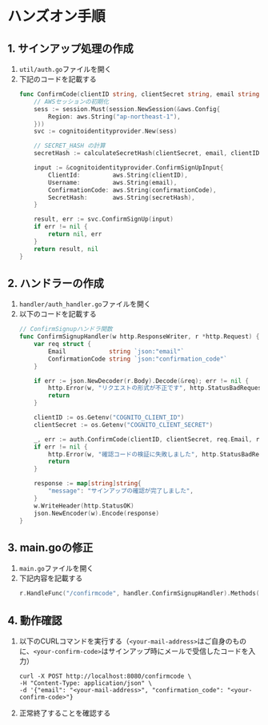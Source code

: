 # ハンズオン手順
## 1. サインアップ処理の作成
1. `util/auth.go`ファイルを開く
2. 下記のコードを記載する
    ```go
    func ConfirmCode(clientID string, clientSecret string, email string, confirmationCode string) (*cognitoidentityprovider.ConfirmSignUpOutput, error) {
        // AWSセッションの初期化
        sess := session.Must(session.NewSession(&aws.Config{
            Region: aws.String("ap-northeast-1"),
        }))
        svc := cognitoidentityprovider.New(sess)

        // SECRET_HASH の計算
        secretHash := calculateSecretHash(clientSecret, email, clientID)

        input := &cognitoidentityprovider.ConfirmSignUpInput{
            ClientId:         aws.String(clientID),
            Username:         aws.String(email),
            ConfirmationCode: aws.String(confirmationCode),
            SecretHash:       aws.String(secretHash),
        }

        result, err := svc.ConfirmSignUp(input)
        if err != nil {
            return nil, err
        }
        return result, nil
    }
    ```

## 2. ハンドラーの作成
1. `handler/auth_handler.go`ファイルを開く
2. 以下のコードを記載する
    ```go
    // ConfirmSignupハンドラ関数
    func ConfirmSignupHandler(w http.ResponseWriter, r *http.Request) {
        var req struct {
            Email            string `json:"email"`
            ConfirmationCode string `json:"confirmation_code"`
        }

        if err := json.NewDecoder(r.Body).Decode(&req); err != nil {
            http.Error(w, "リクエストの形式が不正です", http.StatusBadRequest)
            return
        }

        clientID := os.Getenv("COGNITO_CLIENT_ID")
        clientSecret := os.Getenv("COGNITO_CLIENT_SECRET")

        _, err := auth.ConfirmCode(clientID, clientSecret, req.Email, req.ConfirmationCode)
        if err != nil {
            http.Error(w, "確認コードの検証に失敗しました", http.StatusBadRequest)
            return
        }

        response := map[string]string{
            "message": "サインアップの確認が完了しました",
        }
        w.WriteHeader(http.StatusOK)
        json.NewEncoder(w).Encode(response)
    }
    ```

## 3. main.goの修正
1. `main.go`ファイルを開く
2. 下記内容を記載する
    ```go
	r.HandleFunc("/confirmcode", handler.ConfirmSignupHandler).Methods("POST")
    ```

## 4. 動作確認
1. 以下のCURLコマンドを実行する（`<your-mail-address>`はご自身のものに、`<your-confirm-code>`はサインアップ時にメールで受信したコードを入力）
    ```
    curl -X POST http://localhost:8080/confirmcode \
    -H "Content-Type: application/json" \
    -d '{"email": "<your-mail-address>", "confirmation_code": "<your-confirm-code>"}
    ```
2. 正常終了することを確認する